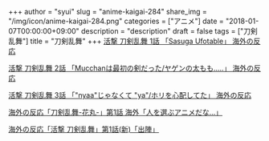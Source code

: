 +++
author = "syui"
slug = "anime-kaigai-284"
share_img = "/img/icon/anime-kaigai-284.png"
categories = ["アニメ"]
date = "2018-01-07T00:00:00+09:00"
description = "description"
draft = false
tags = ["刀剣乱舞"]
title = "刀剣乱舞"
+++
<a href="http://anirepokaigai.com/%E6%B4%BB%E6%92%83-%E5%88%80%E5%89%A3%E4%B9%B1%E8%88%9E/post12-1" rel="nofollow" target="_blank" title="活撃 刀剣乱舞 1話 「Sasuga Ufotable」 海外の反応">活撃 刀剣乱舞 1話 「Sasuga Ufotable」 海外の反応</a>

<a href="http://anirepokaigai.com/%E6%B4%BB%E6%92%83-%E5%88%80%E5%89%A3%E4%B9%B1%E8%88%9E/post12-2" rel="nofollow" target="_blank" title="活撃 刀剣乱舞 2話 「Mucchanは最初の剣だった/ヤゲンの太もも.....」 海外の反応">活撃 刀剣乱舞 2話 「Mucchanは最初の剣だった/ヤゲンの太もも.....」 海外の反応</a>

<a href="http://anirepokaigai.com/%E6%B4%BB%E6%92%83-%E5%88%80%E5%89%A3%E4%B9%B1%E8%88%9E/post12-3" rel="nofollow" target="_blank" title="活撃 刀剣乱舞 3話 「&quot;nyaa&quot;じゃなくて &quot;ya&quot;/ホリを心配してた」 海外の反応">活撃 刀剣乱舞 3話 「&quot;nyaa&quot;じゃなくて &quot;ya&quot;/ホリを心配してた」 海外の反応</a>

<a href="http://honyakutyuihou.hatenablog.com/entry/2016/10/03/121510" rel="nofollow" target="_blank" title="海外の反応「刀剣乱舞-花丸-」第1話 海外「人を選ぶアニメだな...」">海外の反応「刀剣乱舞-花丸-」第1話 海外「人を選ぶアニメだな...」</a>

<a href="http://www.anihon.com/entry/2017/07/02/120034" rel="nofollow" target="_blank" title=" 海外の反応「活撃 刀剣乱舞」第1話(新)「出陣」"> 海外の反応「活撃 刀剣乱舞」第1話(新)「出陣」</a>
